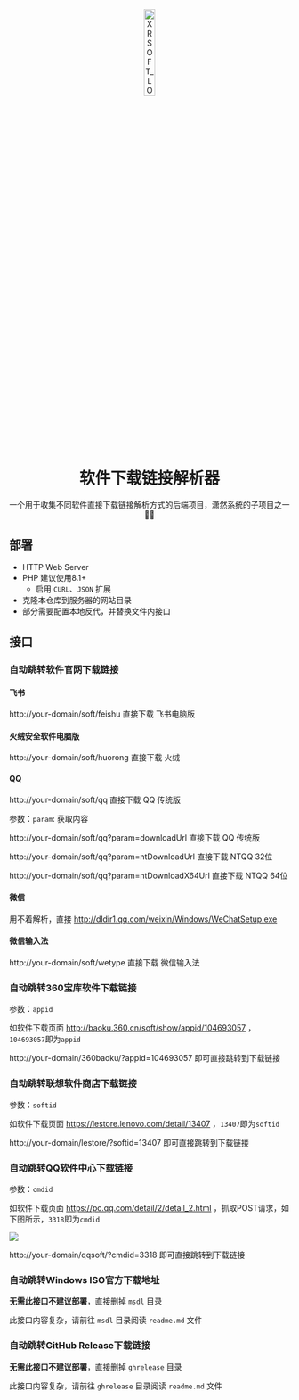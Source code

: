<div align="center">
<img src="https://github.com/xrgzs/sdlp/assets/26499123/1b2af287-6ee9-4795-9404-83b9687d7cf4" alt="XRSOFT_LOGO_ROUND_1024" width="20%" />

# 软件下载链接解析器

一个用于收集不同软件直接下载链接解析方式的后端项目，潇然系统的子项目之一🌟🚀

</div>

## 部署

- HTTP Web Server
- PHP 建议使用8.1+
  - 启用 `CURL`、`JSON` 扩展
- 克隆本仓库到服务器的网站目录
- 部分需要配置本地反代，并替换文件内接口

## 接口

### 自动跳转软件官网下载链接

#### 飞书

http://your-domain/soft/feishu 直接下载 飞书电脑版

#### 火绒安全软件电脑版

http://your-domain/soft/huorong 直接下载 火绒

#### QQ

http://your-domain/soft/qq 直接下载 QQ 传统版

参数：`param`: 获取内容

http://your-domain/soft/qq?param=downloadUrl 直接下载 QQ 传统版

http://your-domain/soft/qq?param=ntDownloadUrl 直接下载 NTQQ 32位

http://your-domain/soft/qq?param=ntDownloadX64Url 直接下载 NTQQ 64位

#### 微信

用不着解析，直接 http://dldir1.qq.com/weixin/Windows/WeChatSetup.exe

#### 微信输入法

http://your-domain/soft/wetype 直接下载 微信输入法

### 自动跳转360宝库软件下载链接

参数：`appid`

如软件下载页面 http://baoku.360.cn/soft/show/appid/104693057 ，`104693057`即为`appid`

http://your-domain/360baoku/?appid=104693057 即可直接跳转到下载链接


### 自动跳转联想软件商店下载链接

参数：`softid`

如软件下载页面 https://lestore.lenovo.com/detail/13407 ，`13407`即为`softid`

http://your-domain/lestore/?softid=13407 即可直接跳转到下载链接

### 自动跳转QQ软件中心下载链接

参数：`cmdid`

如软件下载页面 https://pc.qq.com/detail/2/detail_2.html ，抓取POST请求，如下图所示，`3318`即为`cmdid`

![](https://github.com/xrgzs/sdlp/assets/26499123/6de59995-0505-4e57-abb1-c8c8a7363c75)

http://your-domain/qqsoft/?cmdid=3318 即可直接跳转到下载链接

### 自动跳转Windows ISO官方下载地址

**无需此接口不建议部署**，直接删掉 `msdl` 目录

此接口内容复杂，请前往 `msdl` 目录阅读 `readme.md` 文件

### 自动跳转GitHub Release下载链接

**无需此接口不建议部署**，直接删掉 `ghrelease` 目录

此接口内容复杂，请前往 `ghrelease` 目录阅读 `readme.md` 文件

